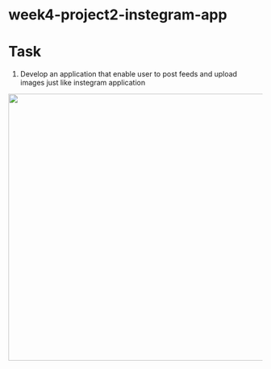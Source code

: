 # week4-project2-instegram-app

# Task 
1. Develop an application that enable user to post feeds and upload images just like instegram application 


<img src="https://user-images.githubusercontent.com/44459664/137601295-484af622-6b5c-45af-8887-ed320d05a4f4.png" width="600" height="530"/>  

